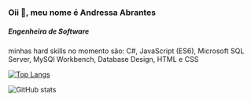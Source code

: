 ### Oii 👋, meu nome é Andressa Abrantes
##### Engenheira de Software 

minhas hard skills no momento são: C#, JavaScript (ES6), Microsoft SQL Server, MySQl Workbench, Database Design, HTML e CSS

[![Top Langs](https://github-readme-stats.vercel.app/api/top-langs/?username=andressasabrantes)](https://github.com/anuraghazra/github-readme-stats)

![GitHub stats](https://github-readme-stats.vercel.app/api?username=andressasabrantes&show_icons=true)  

